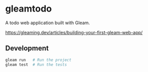 # gleamtodo

A todo web application built with Gleam.

<https://gleaming.dev/articles/building-your-first-gleam-web-app/>

## Development

```sh
gleam run   # Run the project
gleam test  # Run the tests
```
